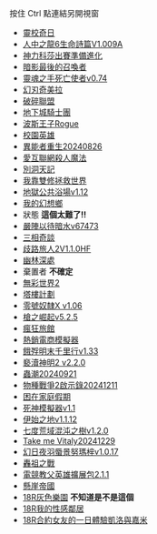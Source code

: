 按住 Ctrl 點連結另開視窗
<ul>
  <li><a href="https://store.steampowered.com/app/3161340/_/" target="_blank">靈校奇日</a></li>
  <li><a href="https://store.steampowered.com/app/1388590/6/" target="_blank">人中之龍6生命詩篇V1.009A</a></li>
  <li><a href="https://store.steampowered.com/app/3058630/Assetto_Corsa_EVO/" target="_blank">神力科莎出賽準備進化</a></li>
  <li><a href="https://store.steampowered.com/app/680500/ShadowCalls/" target="_blank">暗影最後的召喚者</a></li>
  <li><a href="https://store.steampowered.com/app/2429240/Soulslinger_Envoy_of_Death/?l=schinese" target="_blank">靈魂之手死亡使者v0.74</a></li>
  <li><a href="https://store.steampowered.com/app/2671230/_/" target="_blank">幻刃奇美拉</a></li>
  <li><a href="https://store.steampowered.com/app/1704180/_/" target="_blank">破碎聯盟</a></li>
  <li><a href="https://store.steampowered.com/app/2072980/_/" target="_blank">地下城騎士團</a></li>
  <li><a href="https://store.steampowered.com/app/2717880/Rogue/?l=schinese" target="_blank">波斯王子Rogue</a></li>
  <li><a href="https://store.steampowered.com/app/785850/Valthirian_Arc_Hero_School_Story/" target="_blank">校園英雄</a></li>
  <li><a href="https://store.steampowered.com/app/2658920/_/" target="_blank">異能者重生20240826</a></li>
  <li><a href="https://store.steampowered.com/app/3028730/_/" target="_blank">愛互聯網殺人魔法</a></li>
  <li><a href="https://store.steampowered.com/app/2487340/MOMIBOSU/" target="_blank">別洞天記</a></li>
  <li><a href="https://store.steampowered.com/app/3257360/_/" target="_blank">我靠雙修拯救世界</a></li>
  <li><a href="https://news.gamebase.com.tw/news/detail/99402923" target="_blank">地獄公共浴場v1.12</a></li>
  <li><a href="https://www.youtube.com/watch?v=-n-YIGMWLHA" target="_blank">我的幻想鄉</a></li>
  <li>狀態  <b>這個太難了!!</b></li>
  <li><a href="https://store.steampowered.com/app/3174120/Ready_or_Not_Dark_Waters/?curator_clanid=9170052" target="_blank">嚴陣以待暗水v67473</a></li>
  <li><a href="https://store.steampowered.com/app/3084280/_/" target="_blank">三相奇談</a></li>
  <li><a href="https://store.steampowered.com/app/1971650/_II/" target="_blank">歧路旅人2V1.1.0HF</a></li>
  <li><a href="https://store.steampowered.com/app/927250/Bladed_fury/" target="_blank">幽林深處</a></li>
  <li>棄置者  <b>不確定</b></li>
  <li><a href="https://store.steampowered.com/app/1859720/Discolored_2/" target="_blank">無彩世界2</a></li>
  <li><a href="https://store.steampowered.com/app/2242970/Project_Tower/" target="_blank">塔樓計劃</a></li>
  <li><a href="https://store.steampowered.com/app/1903910/Slave_Zero_X/" target="_blank">零號奴隸X v1.06</a></li>
  <li><a href="https://store.steampowered.com/app/2319640/Rise_of_Gun/" target="_blank">槍之崛起v5.2.5</a></li>
  <li><a href="https://store.steampowered.com/app/1234870/PsyHotel_Simulator/" target="_blank">瘋狂旅館</a></li>
  <li><a href="https://store.steampowered.com/app/3310510/Top_Sellers__Ecommerce_Simulator/" target="_blank">熱銷電商模擬器</a></li>
  <li><a href="https://store.steampowered.com/app/2593370/_/" target="_blank">餓殍明末千里行v1.33</a></li>
  <li><a href="https://store.steampowered.com/app/2114740/Blasphemous_2/" target="_blank">褻瀆神明2 v2.2.0</a></li>
  <li><a href="https://store.steampowered.com/app/1999170/_/" target="_blank">蟲潮20240921</a></li>
  <li><a href="https://store.steampowered.com/app/2782610/Bad_2_Bad_Apocalypse/" target="_blank">物種戰爭2啟示錄20241211</a></li>
  <li><a href="https://store.steampowered.com/app/3163730/Trapped_Family_Vacation/" target="_blank">困在家庭假期</a></li>
  <li><a href="https://store.steampowered.com/app/3188550/_/" target="_blank">死神模擬器v1.1</a></li>
  <li><a href="https://store.steampowered.com/app/1593030/Terra_Nil/" target="_blank">伊始之地v1.1.12</a></li>
  <li><a href="https://store.steampowered.com/app/3088410/7th_DomainTree_of_Chaos/" target="_blank">七度荒域混沌之樹v1.2.0</a></li>
  <li><a href="https://store.steampowered.com/app/2144590/Take_me_Vitaly/" target="_blank">Take me Vitaly20241229</a></li>
  <li><a href="https://store.steampowered.com/app/2459750/_/" target="_blank">幻日夜羽蜃景努瑪梓v1.0.17</a></li>
  <li><a href="https://store.steampowered.com/app/3398070/Boomcestors/" target="_blank">轟祖之戰</a></li>
  <li><a href="https://store.steampowered.com/app/1278540/_/" target="_blank">電競教父英雄擴展包2.1.1</a></li>
  <li><a href="https://store.steampowered.com/app/809140/Cliff_Empire/" target="_blank">懸崖帝國</a></li>
  <li><a href="https://store.steampowered.com/app/2314650/Gray_Haven__Witchs_Garden/" target="_blank">18R灰色樂園</a> <b>不知道是不是這個</b></li>
  <li><a href="https://store.steampowered.com/app/2657120/My_Sexy_Neighbor/" target="_blank">18R我的性感鄰居</a></li>
  <li><a href="https://store.steampowered.com/app/2732490/Hot_And_Lovely_Suger/" target="_blank">18R合約女友的一日體驗凱洛與嘉米</a></li>
</ul>
